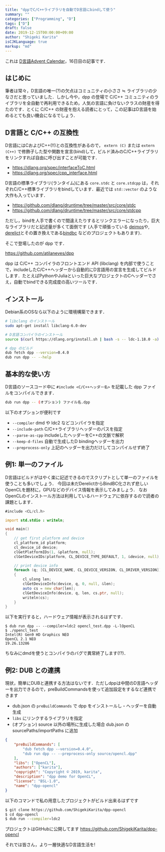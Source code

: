 ```yaml
---
title: "dppでC/C++ライブラリを自動でD言語にbindして使う"
summary: ""
categories: ["Programming", "D"]
tags: ["D"]
draft: false
date: 2019-12-15T00:00:00+09:00
author: "Shigeki Karita"
isCJKLanguage: true
markup: "md"
---
```


これは [D言語Advent Calendar](https://qiita.com/advent-calendar/2019/dlang)，16日目の記事です．

## はじめに

筆者は常々，D言語の唯一(?)の欠点はコミュニティの小ささ ≒ ライブラリの少なさだと思っていました．しかし今や，dpp の登場で C/C++ コミュニティのライブラリを全自動で再利用できるため，人気の言語に負けないクラスの財産を得たのです．とくに C/C++ の財産を抱える読者にとって，この記事はD言語を始めるとても良い機会になるでしょう．

## D言語と C/C++ の互換性

D言語にはCおよびC++(!!)との互換性があるので， `extern (C)` または `extern (C++)` で修飾子した型や関数を宣言(bind)して，ビルド済みのC/C++ライブラリをリンクすれば自由に呼び出すことが可能です．

- https://dlang.org/spec/interfaceToC.html
- https://dlang.org/spec/cpp_interface.html

D言語の標準ライブラリ(ランタイム)にある `core.stdc` と `core.stdcpp` は，それぞれC/C++標準ライブラリをbindしています．最近では `std::vector` のような大作も入っています．

- https://github.com/dlang/druntime/tree/master/src/core/stdc
- https://github.com/dlang/druntime/tree/master/src/core/stdcpp

ただし，bindを人手で書くので間違えたりするとリンクエラーになったり，巨大なライブラリだと記述量が多くて面倒です (人手で頑張っている [deimos](https://github.com/D-Programming-Deimos)や, [derelict](https://github.com/DerelictOrg)とその置き換えである[bindbc](https://github.com/BindBC) などのプロジェクトもあります)．

そこで登場したのが dpp です．

https://github.com/atilaneves/dpp

dpp は C/C++ コンパイラのフロントエンド API (libclang) を内部で使うことで，includeしたC/C++ヘッダーから自動的にD言語用の宣言を生成してビルドします．たとえばPythonやJuliaといった巨大なプロジェクトのCヘッダーでさえ，自動でbindできる完成度の高いツールです．

## インストール

Debian系のOSなら以下のように環境構築できます．

```bash
# libclang のインストール
sudo apt-get install libclang-6.0-dev

# D言語コンパイラのインストール
source $(curl https://dlang.org/install.sh | bash -s -- ldc-1.18.0 -a)

# dpp のビルド
dub fetch dpp --version=0.4.0
dub run dpp -- --help
```

## 基本的な使い方

D言語のソースコード中に `#include <C/C++ヘッダー名>` を記載した dpp ファイルをコンパイルできます．

```bash
dub run dpp -- (オプション) ファイル名.dpp
```

以下のオプションが便利です

- `--compiler` dmd や ldc2 などコンパイラを指定
- `--include-path` C/C++ライブラリヘッダーのパスを指定
- `--parse-as-cpp` includeしたヘッダーをC++の文脈で解釈
- `--keep-d-files` 自動で生成したD bindingヘッダーを出力
- `--preprocess-only` 上記のヘッダーを出力だけしてコンパイルせず終了

## 例1: 単一のファイル

D言語はビルドがはやく楽に記述できるのでスクリプトとして単一のファイルを使うことも多いでしょう．
今回は未だDerelictからBindBC化されず悲しいOpenCLを題材に，GPUなどのデバイス情報を表示してみましょう．
なおOpenCLのインストール方法は利用しているハードウェアに依存するので読者の課題とします．

```opencl_test.d
#include <CL/cl.h>

import std.stdio : writeln;

void main()
{
    // get first platform and device
    cl_platform_id platform;
    cl_device_id device;
    clGetPlatformIDs(1, &platform, null);
    clGetDeviceIDs(platform, CL_DEVICE_TYPE_DEFAULT, 1, &device, null);

    // print device info
    foreach (q; [CL_DEVICE_NAME, CL_DEVICE_VERSION, CL_DRIVER_VERSION])
    {
        cl_ulong len;
        clGetDeviceInfo(device, q, 0, null, &len);
        auto cs = new char[len];
        clGetDeviceInfo(device, q, len, cs.ptr, null);
        writeln(cs);
    }
}

```

以下を実行すると，ハードウェア情報が表示されるはずです．

``` console
$ dub run dpp -- --compiler=ldc2 opencl_test.dpp -L-lOpenCL
$ ./opencl_test
Intel(R) Gen9 HD Graphics NEO
OpenCL 2.1 NEO 
19.26.13286
```

ちなみにdmdを使うとコンパイラのバグで異常終了します(!?)．


## 例2: DUB との連携

現状，簡単にDUBと連携する方法はないです．ただしdppは中間のD言語ヘッダーを出力できるので，preBuildCommandsを使って追加設定をするなど連携できます

- dub.json の `preBuildCommands` で dpp をインストールし・ヘッダーを自動生成
- `libs` にリンクするライブラリを指定
- (オプション) source 以外の場所に生成した場合 dub.json の sourcePaths/importPaths に追加

```dub.json
{
    "preBuildCommands": [
        "dub fetch dpp --version=0.4.0",
        "dub run dpp -- --preprocess-only source/opencl.dpp"
    ],
    "libs": ["OpenCL"],
    "authors": ["karita"],
    "copyright": "Copyright © 2019, karita",
    "description": "dpp demo for OpenCL",
    "license": "BSL-1.0",
    "name": "dpp-opencl"
}
```

以下のコマンドで私の用意したプロジェクトがビルド出来るはずです

```bash
$ git clone https://github.com/ShigekiKarita/dpp-opencl
$ cd dpp-opencl
$ dub run --compiler=ldc2
```

プロジェクトはGitHubに公開してます https://github.com/ShigekiKarita/dpp-opencl


それでは皆さん，より一層快適なD言語生活を!
